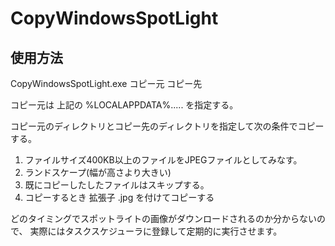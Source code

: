 # CopyWindowsSpotLight

## 使用方法
CopyWindowsSpotLight.exe コピー元 コピー先

コピー元は 上記の %LOCALAPPDATA%..... を指定する。

コピー元のディレクトリとコピー先のディレクトリを指定して次の条件でコピーする。

1. ファイルサイズ400KB以上のファイルをJPEGファイルとしてみなす。
2. ランドスケープ(幅が高さより大きい)
3. 既にコピーしたしたファイルはスキップする。
4. コピーするとき 拡張子 .jpg を付けてコピーする

どのタイミングでスポットライトの画像がダウンロードされるのか分からないので、
実際にはタスクスケジューラに登録して定期的に実行させます。